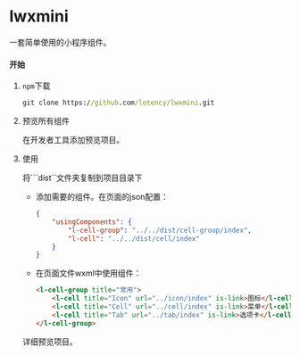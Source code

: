 # lwxmini

一套简单使用的小程序组件。

#### 开始

1. ```npm```下载

    ```cmd
    git clone https://github.com/lotency/lwxmini.git
    ```
1. 预览所有组件

    在开发者工具添加预览项目。

1. 使用

    将```dist``文件夹复制到项目目录下
    
    - 添加需要的组件。在页面的json配置：
        ```json
        {
            "usingComponents": {
                "l-cell-group": "../../dist/cell-group/index",
                "l-cell": "../../dist/cell/index"
            }
        }
        ```
    - 在页面文件wxml中使用组件：
        ```html
        <l-cell-group title="常用">
            <l-cell title="Icon" url="../icon/index" is-link>图标</l-cell>
            <l-cell title="Cell" url="../cell/index" is-link>菜单</l-cell>
            <l-cell title="Tab" url="../tab/index" is-link>选项卡</l-cell>
        </l-cell-group>
        ```
    详细预览项目。






















